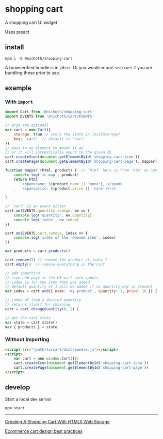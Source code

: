 # shopping cart

A shopping cart UI widget

Uses preact

## install

```
npm i -S @nichoth/shopping-cart
```

A browserified bundle is in `/dist`. Or you would import `src/cart` if you are bundling these prior to use.

## example

### With `import`
```js
import Cart from '@nichoth/shopping-cart'
import EVENTS from '@nichoth/cart/EVENTS'

// args are optional
var cart = new Cart({
    storage: true // store the state in localStorage?
    key: 'cart'  // default is 'cart'
})
// pass in an element to mount it at
// or it will automatically mount to the given ID
cart.createIcon(document.getElementById('shopping-cart-icon'))
cart.createPage(document.getElementById('shopping-cart-page'), mapper)

function mapper (html, product) {  // `html` here is from 'htm' on npm
    console.log('in map', product)
    return html`
        <span>name: ${product.name || 'none'}, </span>
        <span>price: ${product.price || 'none'}<//>
    `
}

// `cart` is an event eitter
cart.on(EVENTS.quantity.change, ev => {
    console.log('quantity', ev.quantity)
    console.log('index', ev.index)
})

cart.on(EVENTS.cart.remove, index => {
    console.log('index of the removed item', index)
})

var products = cart.products()

cart.remove(1) // remove the product at index 1
cart.empty()  // remove everything in the cart

// add something
// icon and page in the UI will auto update
// index is for the item that was added
// default quantity of 1 will be added if no quantity key is present
var index = cart.add({ name: 'my product', quantity: 1, price: 10 }) {

// index of item & desired quantity
// returns itself for chaining
cart = cart.changeQuantity(0, 2) {

// get the cart state
var state = cart.state()
var { products } = state
```

### Without importing
```html
<script src="/path/to/cart/dist/bundle.js"></script>
<script>
    var cart = new window.Cart({})
    cart.createIcon(document.getElementById('shopping-cart-icon'))
    cart.createPage(document.getElementById('shopping-cart-page'))
</script>
```


## develop

Start a local dev server
```
npm start
```

-------------------------------------------

[Creating A Shopping Cart With HTML5 Web Storage](https://www.smashingmagazine.com/2019/08/shopping-cart-html5-web-storage/)

[Ecommerce cart design best practices](https://webflow.com/blog/ecommerce-cart-design)

